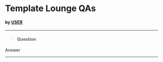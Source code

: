# Template Lounge QAs
#### by [USER](https://twitter.com/USERNAME_HERE)

---
> #### Question

Answer

---
